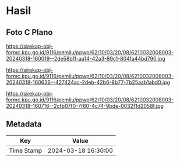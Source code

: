 # Hasil

## Foto C Plano

https://sirekap-obj-formc.kpu.go.id/9116/pemilu/ppwp/62/10/03/20/08/6210032008003-20240318-160019--2de58b1f-aa14-42a3-89c1-804fa44bd790.jpg

https://sirekap-obj-formc.kpu.go.id/9116/pemilu/ppwp/62/10/03/20/08/6210032008003-20240318-160636--427424ac-2deb-42b6-8b77-7b25aab1abd0.jpg

https://sirekap-obj-formc.kpu.go.id/9116/pemilu/ppwp/62/10/03/20/08/6210032008003-20240318-160716--2cfb07f0-7f60-4c74-9bde-0032f1d2058f.jpg


## Metadata

| Key        | Value               |
| ---------- | ------------------- |
| Time Stamp | 2024-03-18 16:30:00 |



